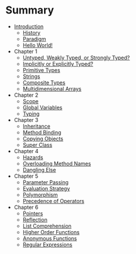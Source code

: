 # Summary

* [Introduction](README.md)
   * [History](p21.md)
   * [Paradigm](p2.md)
   * [Hello World!](p1.md)
* Chapter 1
   * [Untyped, Weakly Typed, or Strongly Typed?](p6.md)
   * [Implicitly or Explicitly Typed?](p22.md)
   * [Primitive Types](p3.md)
   * [Strings](p25.md)
   * [Composite Types](p4.md)
   * [Multidimensional Arrays](p26.md)
* Chapter 2
   * [Scope](p12.md)
   * [Global Variables](p27.md)
   * [Typing](p5.md)
* Chapter 3
   * [Inheritance](p7.md)
   * [Method Binding](p8.md)
   * [Copying Objects](p9.md)
   * [Super Class](p23.md)
* Chapter 4
   * [Hazards](p11.md)
   * [Overloading Method Names](p19.md)
   * [Dangling Else](p28.md)
* Chapter 5
   * [Parameter Passing](p13.md)
   * [Evaluation Strategy](p14.md)
   * [Polymorphism](p18.md)
   * [Precedence of Operators](p29.md)
* Chapter 6
   * [Pointers](p24.md)
   * [Reflection](p10.md)
   * [List Comprehension](p15.md)
   * [Higher Order Functions](p16.md)
   * [Anonymous Functions](p17.md)
   * [Regular Expressions](p20.md)

